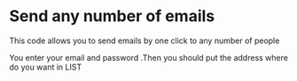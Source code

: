 # Send any number of emails


This code allows you to send emails by one click to any number of people

You enter your email and password .Then you should put the address where do you want in LIST 
